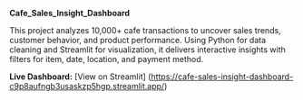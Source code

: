 **Cafe_Sales_Insight_Dashboard**

This project analyzes 10,000+ cafe transactions to uncover sales trends, customer behavior, and product performance. Using Python for data cleaning and Streamlit for visualization, it delivers interactive insights with filters for item, date, location, and payment method.

**Live Dashboard:**
[View on Streamlit]
(https://cafe-sales-insight-dashboard-c9p8aufngb3usaskzp5hgp.streamlit.app/)
